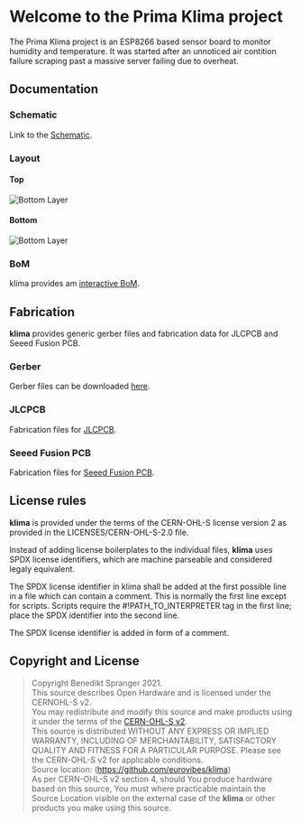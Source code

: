 # Welcome to the Prima Klima project

The Prima Klima project is an ESP8266 based sensor board to monitor
humidity and temperature. It was started after an unnoticed air contition
failure scraping past a massive server failing due to overheat.

## Documentation

### Schematic

Link to the [Schematic](https://eurovibes.github.io/klima/Fabrication/klima-schematic_0.1.pdf).

### Layout

#### Top
![Bottom Layer](https://eurovibes.github.io/klima/Fabrication/PCB/blue/klima-top_.jpg)

#### Bottom
![Bottom Layer](https://eurovibes.github.io/klima/Fabrication/PCB/blue/klima-bottom_.jpg)

### BoM
klima provides am [interactive BoM](https://eurovibes.github.io/klima/Fabrication/BoM/klima-ibom_.html).

## Fabrication
**klima** provides generic gerber files and fabrication data for JLCPCB and
Seeed Fusion PCB.

### Gerber
Gerber files can be downloaded [here](https://eurovibes.github.io/klima/Fabrication/gerber.zip).

### JLCPCB
Fabrication files for [JLCPCB](https://eurovibes.github.io/klima/Fabrication/JLCPCB/klima-JLCPCB_.zip).

### Seeed Fusion PCB
Fabrication files for [Seeed Fusion PCB](https://eurovibes.github.io/klima/Fabrication/FusionPCB/klima-FusionPCB_.zip).

## License rules

**klima** is provided under the terms of the CERN-OHL-S license version 2 as
provided in the LICENSES/CERN-OHL-S-2.0 file.

Instead of adding license boilerplates to the individual files, **klima**
uses SPDX license identifiers, which are machine parseable and considered
legaly equivalent.

The SPDX license identifier in klima shall be added at the first possible
line in a file which can contain a comment. This is normally the first line
except for scripts. Scripts require the #!PATH_TO_INTERPRETER tag in the
first line; place the SPDX identifier into the second line.

The SPDX license identifier is added in form of a comment.

## Copyright and License

> Copyright Benedikt Spranger 2021.  
> This source describes Open Hardware and is licensed under the CERNOHL-S v2.  
> You may redistribute and modify this source and make products using it
> under the terms of the [CERN-OHL-S v2](https://ohwr.org/cern_ohl_s_v2.txt).  
> This source is distributed WITHOUT ANY EXPRESS OR IMPLIED
> WARRANTY, INCLUDING OF MERCHANTABILITY, SATISFACTORY
> QUALITY AND FITNESS FOR A PARTICULAR PURPOSE. Please see
> the CERN-OHL-S v2 for applicable conditions.  
> Source location: (https://github.com/eurovibes/klima)  
> As per CERN-OHL-S v2 section 4, should You produce hardware based
> on this source, You must where practicable maintain the Source Location
> visible on the external case of the **klima** or other products you make
> using this source.

